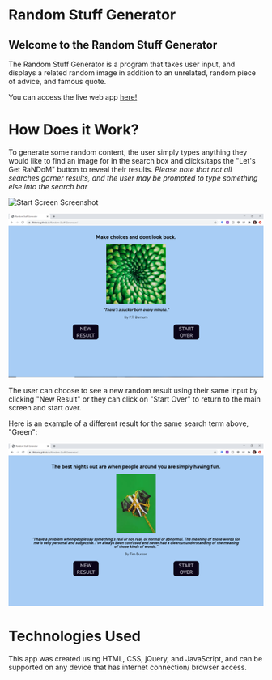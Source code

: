 # Random Stuff Generator

## Welcome to the Random Stuff Generator
The Random Stuff Generator is a program that takes user input, and displays a related random image in addition to an unrelated, random piece of advice, and famous quote. 

You can access the live web app [here!](https://flitterio.github.io/Random-Stuff-Generator/) 

# How Does it Work?
To generate some random content, the user simply types anything they would like to find an image for in the search box and clicks/taps the "Let's Get RaNDoM" button to reveal their results. 
    *Please note that not all searches garner results, and the user may be prompted to type something else into the search bar*

![Start Screen Screenshot](/startscrn.PNG)

![First Result Screenshot](/resultpg1.PNG)

The user can choose to see a new random result using their same input by clicking "New Result" or they can click on "Start Over" to return to the main screen and start over.

Here is an example of a different result for the same search term above, "Green":

![Second Result Screenshot](/resultpg2.PNG)

# Technologies Used
This app was created using HTML, CSS, jQuery, and JavaScript, and can be supported on any device that has internet connection/ browser access.
